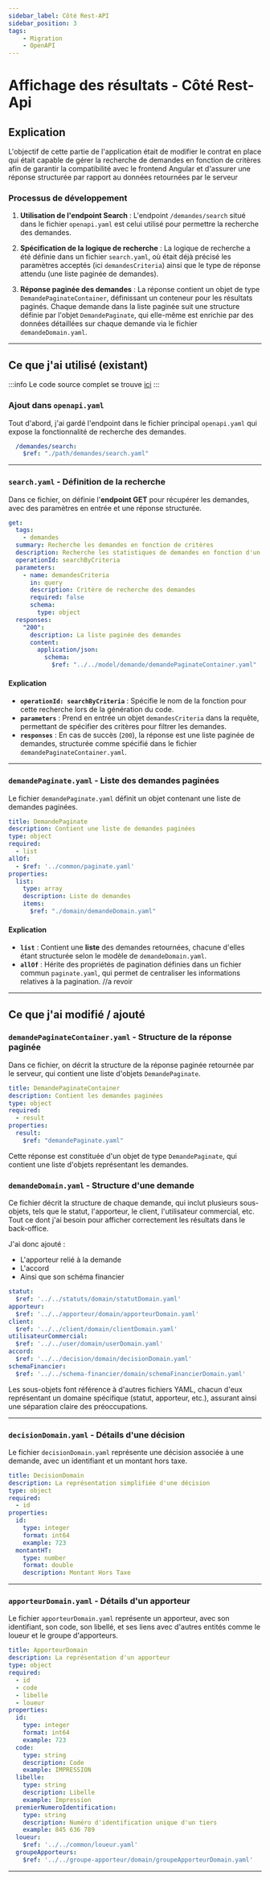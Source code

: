 ```yaml
---
sidebar_label: Côté Rest-API
sidebar_position: 3
tags: 
    - Migration
    - OpenAPI
---
```


# Affichage des résultats - Côté Rest-Api

## Explication

L'objectif de cette partie de l'application était de modifier le contrat en place qui était capable de gérer la recherche de demandes en fonction de critères afin de garantir la compatibilité avec le frontend Angular et d'assurer une réponse structurée par rapport au données retournées par le serveur

### Processus de développement

1. **Utilisation de l'endpoint Search** :
  L'endpoint `/demandes/search` situé dans le fichier `openapi.yaml` est celui utilisé pour permettre la recherche des demandes.

2. **Spécification de la logique de recherche** :
   La logique de recherche a été définie dans un fichier `search.yaml`, où était déjà précisé les paramètres acceptés (ici `demandesCriteria`) ainsi que le type de réponse attendu (une liste paginée de demandes).

3. **Réponse paginée des demandes** :
   La réponse contient un objet de type `DemandePaginateContainer`, définissant un conteneur pour les résultats paginés. Chaque demande dans la liste paginée suit une structure définie par l'objet `DemandePaginate`, qui elle-même est enrichie par des données détaillées sur chaque demande via le fichier `demandeDomain.yaml`.

---

## Ce que j'ai utilisé (existant)

:::info
Le code source complet se trouve [ici](../../../annexes/bout_de_code/Projet_recherche_demande/affichage_resultats/cote_rest_api.md)
:::


### Ajout dans `openapi.yaml`

Tout d'abord, j'ai gardé l'endpoint dans le fichier principal `openapi.yaml` qui expose la fonctionnalité de recherche des demandes.

```yaml
  /demandes/search:
    $ref: "./path/demandes/search.yaml"
```

---

### `search.yaml` - Définition de la recherche

Dans ce fichier, on définie l'**endpoint GET** pour récupérer les demandes, avec des paramètres en entrée et une réponse structurée.

```yaml
get:
  tags:
    - demandes
  summary: Recherche les demandes en fonction de critères
  description: Recherche les statistiques de demandes en fonction d'un critère
  operationId: searchByCriteria
  parameters:
    - name: demandesCriteria
      in: query
      description: Critère de recherche des demandes
      required: false
      schema:
        type: object
  responses:
    "200":
      description: La liste paginée des demandes
      content:
        application/json:
          schema:
            $ref: "../../model/demande/demandePaginateContainer.yaml"
```

#### Explication

* **`operationId: searchByCriteria`** : Spécifie le nom de la fonction pour cette recherche lors de la génération du code.
* **`parameters`** : Prend en entrée un objet `demandesCriteria` dans la requête, permettant de spécifier des critères pour filtrer les demandes.
* **`responses`** : En cas de succès (`200`), la réponse est une liste paginée de demandes, structurée comme spécifié dans le fichier `demandePaginateContainer.yaml`.

---

### `demandePaginate.yaml` - Liste des demandes paginées

Le fichier `demandePaginate.yaml` définit un objet contenant une liste de demandes paginées.

```yaml
title: DemandePaginate
description: Contient une liste de demandes paginées
type: object
required:
  - list
allOf:
  - $ref: '../common/paginate.yaml'
properties:
  list:
    type: array
    description: Liste de demandes
    items:
      $ref: "./domain/demandeDomain.yaml"
```

#### Explication

* **`list`** : Contient une **liste** des demandes retournées, chacune d'elles étant structurée selon le modèle de `demandeDomain.yaml`.
* **`allOf`** : Hérite des propriétés de pagination définies dans un fichier commun `paginate.yaml`, qui permet de centraliser les informations relatives à la pagination. //a revoir

---
## Ce que j'ai modifié / ajouté

### `demandePaginateContainer.yaml` - Structure de la réponse paginée

Dans ce fichier, on décrit la structure de la réponse paginée retournée par le serveur, qui contient une liste d'objets `DemandePaginate`.

```yaml
title: DemandePaginateContainer
description: Contient les demandes paginées
type: object
required:
  - result
properties:
  result:
    $ref: "demandePaginate.yaml"
```

Cette réponse est constituée d'un objet de type `DemandePaginate`, qui contient une liste d'objets représentant les demandes.

### `demandeDomain.yaml` - Structure d'une demande

Ce fichier décrit la structure de chaque demande, qui inclut plusieurs sous-objets, tels que le statut, l'apporteur, le client, l'utilisateur commercial, etc.
Tout ce dont j'ai besoin pour afficher correctement les résultats dans le back-office.

J'ai donc ajouté : 

- L'apporteur relié à la demande
- L'accord
- Ainsi que son schéma financier

```yaml
statut: 
  $ref: '../../statuts/domain/statutDomain.yaml'
apporteur:
  $ref: '../../apporteur/domain/apporteurDomain.yaml'
client:
  $ref: '../../client/domain/clientDomain.yaml'
utilisateurCommercial:
  $ref: '../../user/domain/userDomain.yaml'
accord:
  $ref: '../../decision/domain/decisionDomain.yaml'
schemaFinancier:
  $ref: '../../schema-financier/domain/schemaFinancierDomain.yaml'
```

Les sous-objets font référence à d'autres fichiers YAML, chacun d'eux représentant un domaine spécifique (statut, apporteur, etc.), assurant ainsi une séparation claire des préoccupations.

---

### `decisionDomain.yaml` - Détails d'une décision

Le fichier `decisionDomain.yaml` représente une décision associée à une demande, avec un identifiant et un montant hors taxe.

```yaml
title: DecisionDomain
description: La représentation simplifiée d'une décision
type: object
required:
  - id
properties:
  id:
    type: integer
    format: int64
    example: 723
  montantHT:
    type: number
    format: double
    description: Montant Hors Taxe
```

---

### `apporteurDomain.yaml` - Détails d'un apporteur

Le fichier `apporteurDomain.yaml` représente un apporteur, avec son identifiant, son code, son libellé, et ses liens avec d'autres entités comme le loueur et le groupe d'apporteurs.

```yaml
title: ApporteurDomain
description: La représentation d'un apporteur
type: object
required:
  - id
  - code
  - libelle
  - loueur
properties:
  id:
    type: integer
    format: int64
    example: 723
  code:
    type: string
    description: Code
    example: IMPRESSION
  libelle:
    type: string
    description: Libelle
    example: Impression
  premierNumeroIdentification:
    type: string
    description: Numéro d'identification unique d'un tiers
    example: 845 636 789
  loueur:
    $ref: '../../common/loueur.yaml'
  groupeApporteurs:
    $ref: '../../groupe-apporteur/domain/groupeApporteurDomain.yaml'
```

---
